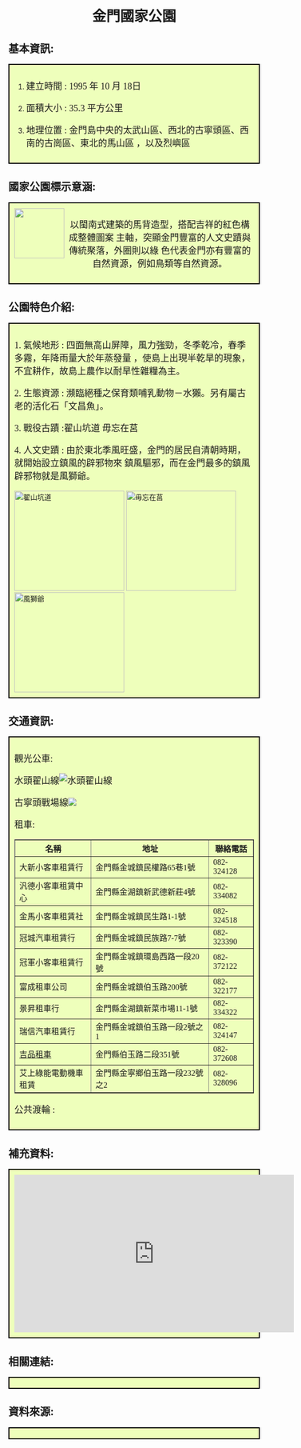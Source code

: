 <center><h1 class="header-level-1" >金門國家公園</h1></center>
<p>
  
 <style>
  html {
    height: 100%;
  }

  body {
    background-image: url("https://png.pngtree.com/thumb_back/fw800/back_pic/04/08/98/405814a2ba920b1.jpg");
    background-repeat: no-repeat;
    background-attachment: fixed;
    background-position: center;
    background-size: cover;
  }
  p{
   font-size:18px;
   font-family:Microsoft JhengHei;
  }
  
</style>

<h2 class="header-level-2" >基本資訊:</h2>
<div style="background-color:#EEFFBB;border:2px black solid;padding:10px;">
<ol><li><p>建立時間 : 1995 年 10 月 18日 </p></li><li><p>面積大小 : 35.3 平方公里 </p></li><li><p>地理位置 : 金門島中央的太武山區、西北的古寧頭區、西南的古崗區、東北的馬山區
，以及烈嶼區</p></li></ol>
</div>


<h2 class="header-level-2" >國家公園標示意涵:</h2>
<div style="background-color:#EEFFBB;border:2px black solid;padding:10px;">
<img align="left" style="width: 100px; height: 100px;" src="https://upload.wikimedia.org/wikipedia/commons/thumb/7/7c/Kinmen_National_Park_Headquarters_Logo.svg/2000px-Kinmen_National_Park_Headquarters_Logo.svg.png" data-type="image">
<center><p>以閩南式建築的馬背造型，搭配吉祥的紅色構成整體圖案
主軸，突顯金門豐富的人文史蹟與傳統聚落，外圈則以綠
色代表金門亦有豐富的自然資源，例如鳥類等自然資源。</p></center>
</div>


<h2 class="header-level-2" >公園特色介紹:</h2>
<div style="background-color:#EEFFBB;border:2px black solid;padding:10px;">
<p> 1. 氣候地形 : 四面無高山屏障，風力強勁，冬季乾冷，春季多霧，年降雨量大於年蒸發量
，使島上出現半乾旱的現象，不宜耕作，故島上農作以耐旱性雜糧為主。</p><p> 2. 生態資源 : 瀕臨絕種之保育類哺乳動物－水獺。另有屬古老的活化石「文昌魚」。</p><p> 3. 戰役古蹟 :翟山坑道 毋忘在莒</p><p> 4. 人文史蹟 : 由於東北季風旺盛，金門的居民自清朝時期，就開始設立鎮風的辟邪物來
鎮風驅邪，而在金門最多的鎮風辟邪物就是風獅爺。</p>
<img style="width: 220px; height: 200px;" src="http://4.bp.blogspot.com/-03iiuAoe_nw/VL5R5tjCLZI/AAAAAAAA1rU/Fa4gaoxWcVg/s1600/DSC_0828.jpg" title="翟山坑道">
<img style="width: 220px; height: 200px;" src="https://pic.easytravel.com.tw/Attachments/13/1030/m/001.jpg" title="毋忘在莒">
<img style="width: 220px; height: 200px;" src="https://images.zi.org.tw/jatraveling/2019/01/07113051/1546831850-20c76f397b6f9056d7ec6f2739668c2f.jpg" title="風獅爺">
</div>


<h2 class="header-level-2" >交通資訊:</h2>
<div style="background-color:#EEFFBB;border:2px black solid;padding:10px;">
<p>觀光公車:</p>
<p>水頭翟山線<img src=src="http://www.kmnp.gov.tw/filesys/image/sys/line1.gif" title="水頭翟山線"></p>
<p>古寧頭戰場線<img src="http://www.kmnp.gov.tw/filesys/image/sys/line2.gif" tilte="古寧頭戰場線"></p>
<p>租車:</p>
<p>
  <table border="1" cellpadding="5" cellspacing="0" width="90%">
<thead> 
<tr>
<th width="31%">名稱 </th><th width="48%">地址 </th><th width="18%">聯絡電話 </th>
</tr>
</thead> 
<tbody>
<tr>
<td>大新小客車租賃行</td>
<td>金門縣金城鎮民權路65巷1號</td>
<td>082-324128</td>
</tr>
<tr>
<td>汎德小客車租賃中心</td>
<td>金門縣金湖鎮新武德新莊4號</td>
<td>082-334082</td>
</tr>
<tr>
<td>金馬小客車租賃社</td>
<td>金門縣金城鎮民生路1-1號</td>
<td>082-324518</td>
</tr>
<tr>
<td>冠城汽車租賃行</td>
<td>金門縣金城鎮民族路7-7號</td>
<td>082-323390</td>
</tr>
<tr>
<td>冠軍小客車租賃行</td>
<td>金門縣金城鎮環島西路一段20號</td>
<td>082-372122</td>
</tr>
<tr>
<td>富成租車公司</td>
<td>金門縣金城鎮伯玉路200號</td>
<td>082-322177</td>
</tr>
<tr>
<td>景昇租車行</td>
<td>金門縣金湖鎮新菜市場11-1號</td>
<td>082-334322</td>
</tr>
<tr>
<td>瑞信汽車租賃行</td>
<td>金門縣金城鎮伯玉路一段2號之1</td>
<td>082-324147</td>
</tr>
<tr>
<td><a target="_blank" href="http://www.gipin.com.tw" title="吉品租車網站">吉品租車</a></td>
<td>金門縣伯玉路二段351號</td>
<td>082-372608</td>
</tr>
<tr>
<td>艾上綠能電動機車租賃</td>
<td>金門縣金寧鄉伯玉路一段232號之2</td>
<td>082-328096</td>
</tr>
</tbody>
</table>
</p>
<p>公共渡輪 : </p>
</div>


<h2 class="header-level-2" >補充資料:</h2>
<div style="background-color:#EEFFBB;border:2px black solid;padding:10px;">
<center>
<iframe width="560" height="315" src="https://www.youtube.com/embed/eJoEg2TCDag" frameborder="0" allow="accelerometer; autoplay; encrypted-media; gyroscope; picture-in-picture" allowfullscreen></iframe>
</center>
</div>

<h2 class="header-level-2" >相關連結:</h2>
<div style="background-color:#EEFFBB;border:2px black solid;padding:10px;">
 </div> 

<h2 class="header-level-2" >資料來源:</h2>
<div style="background-color:#EEFFBB;border:2px black solid;padding:10px;">
</div> 
<pre class="highlight"><code>
</code></pre>

